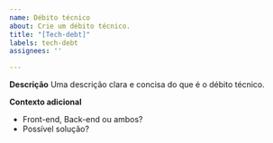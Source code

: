 ```yaml
---
name: Débito técnico
about: Crie um débito técnico.
title: "[Tech-debt]"
labels: tech-debt
assignees: ''

---
```


**Descrição**
Uma descrição clara e concisa do que é o débito técnico.

**Contexto adicional**
- Front-end, Back-end ou ambos?
- Possível solução?
